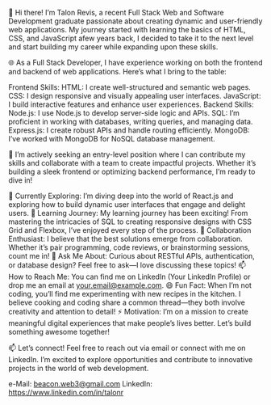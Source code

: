 👋 Hi there! I’m Talon Revis, a recent Full Stack Web and Software Development graduate passionate about creating dynamic and user-friendly web applications. My journey started with learning the basics of HTML, CSS, and JavaScript afew years back, I decided to take it to the next level and start building my career while expanding upon these skills.

🌐 As a Full Stack Developer, I have experience working on both the frontend and backend of web applications. Here’s what I bring to the table:

Frontend Skills:
HTML: I create well-structured and semantic web pages.
CSS: I design responsive and visually appealing user interfaces.
JavaScript: I build interactive features and enhance user experiences.
Backend Skills:
Node.js: I use Node.js to develop server-side logic and APIs.
SQL: I’m proficient in working with databases, writing queries, and managing data.
Express.js: I create robust APIs and handle routing efficiently.
MongoDB: I’ve worked with MongoDB for NoSQL database management.

🚀 I’m actively seeking an entry-level position where I can contribute my skills and collaborate with a team to create impactful projects. Whether it’s building a sleek frontend or optimizing backend performance, I’m ready to dive in!

🔭 Currently Exploring: I’m diving deep into the world of React.js and exploring how to build dynamic user interfaces that engage and delight users.
🌱 Learning Journey: My learning journey has been exciting! From mastering the intricacies of SQL to creating responsive designs with CSS Grid and Flexbox, I’ve enjoyed every step of the process.
👯 Collaboration Enthusiast: I believe that the best solutions emerge from collaboration. Whether it’s pair programming, code reviews, or brainstorming sessions, count me in!
💬 Ask Me About: Curious about RESTful APIs, authentication, or database design? Feel free to ask—I love discussing these topics!
📫 How to Reach Me: You can find me on LinkedIn (Your LinkedIn Profile) or drop me an email at your.email@example.com.
😄 Fun Fact: When I’m not coding, you’ll find me experimenting with new recipes in the kitchen. I believe cooking and coding share a common thread—they both involve creativity and attention to detail!
⚡ Motivation: I’m on a mission to create meaningful digital experiences that make people’s lives better. Let’s build something awesome together!

📫 Let’s connect! Feel free to reach out via email or connect with me on LinkedIn. I’m excited to explore opportunities and contribute to innovative projects in the world of web development.

e-Mail: beacon.web3@gmail.com
LinkedIn: https://www.linkedin.com/in/talonr
